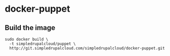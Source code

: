 docker-puppet
=============

Build the image
---------------

    sudo docker build \
      -t simpledrupalcloud/puppet \
      http://git.simpledrupalcloud.com/simpledrupalcloud/docker-puppet.git